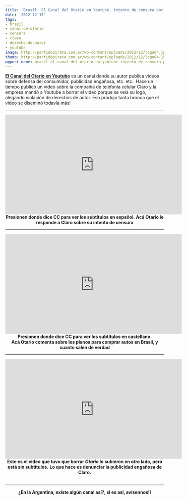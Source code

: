 ```yaml
---
title: 'Brasil: El Canal del Otario en Youtube, intento de censura por uso de marcas'
date: '2012-12-15'
tags:
- brasil
- canal-de-otario
- censura
- claro
- derecho-de-autor
- youtube
image: http://partidopirata.com.ar/wp-content/uploads/2012/12/logo64.jpg
thumb: http://partidopirata.com.ar/wp-content/uploads/2012/12/logo64-150x150.jpg
wppost_name: brasil-el-canal-del-otario-en-youtube-intento-de-censura-por-uso-de-marcas
---
```


<strong><a href="https://www.youtube.com/user/OtarioAnonymous?feature=watch" target="_blank">El Canal del Otario en Youtube</a></strong> es un canal donde su autor publica videos sobre defensa del consumidor, publicidad engañosa, etc. etc..
Hace un tiempo publicó un video sobre la compañía de telefonía celular Claro y la empresa mandó a Youtube a borrar el video porque se veía su logo, alegando violación de derechos de autor.
Eso produjo tanta bronca que el video se diseminó todavía más!

<hr />

<center><iframe src="http://www.youtube.com/embed/PXRxtGU6oLU?list=UU_08jhZG1YSX3nxMVgQcc5w&amp;hl=es_MX" frameborder="0" width="560" height="315"></iframe>
<strong>Presionen donde dice CC para ver los subtítulos en español.</strong>
<strong> Acá Otario le responde a Claro sobre su intento de censura</strong></center>

<hr />

<center>
<iframe src="http://www.youtube.com/embed/ifp3L0xYmF4?list=UU_08jhZG1YSX3nxMVgQcc5w&amp;hl=es_MX" frameborder="0" width="560" height="315"></iframe>
<strong>Presionen donde dice CC para ver los subtítulos en castellano.</strong></center><center><strong>Acá Otario comenta sobre los planos para comprar autos en Brasil, y cuanto salen de verdad</strong></center>

<hr />

<center>
<iframe src="http://www.youtube.com/embed/vvBFmiIYfyU" frameborder="0" width="560" height="315"></iframe>
<strong>Este es el video que tuvo que borrar <em>Otario</em> lo subieron en otro lado, pero está sin subtítulos.</strong>
<strong> Lo que hace es denunciar la publicidad engañosa de Claro.</strong></center>&nbsp;

<hr />
<p style="text-align: center;"><strong>¿En la Argentina, existe algún canal así?, si es así, avísennos!!</strong></p>
